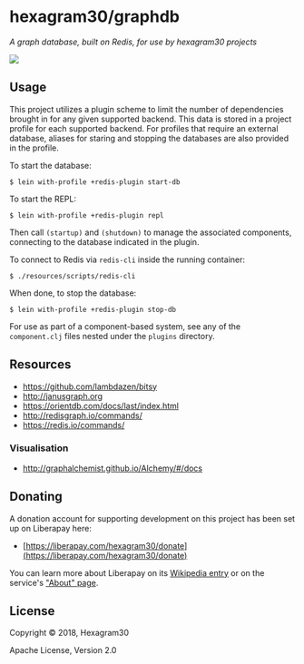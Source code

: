 # hexagram30/graphdb

*A graph database, built on Redis, for use by hexagram30 projects*

[![][logo]][logo-large]


## Usage

This project utilizes a plugin scheme to limit the number of dependencies
brought in for any given supported backend. This data is stored in a
project profile for each supported backend. For profiles that require an
external database, aliases for staring and stopping the databases are also
provided in the profile.

To start the database:
```
$ lein with-profile +redis-plugin start-db
```

To start the REPL:
```
$ lein with-profile +redis-plugin repl
```

Then call `(startup)` and `(shutdown)` to manage the associated components,
connecting to the database indicated in the plugin.

To connect to Redis via `redis-cli` inside the running container:
```
$ ./resources/scripts/redis-cli
```

When done, to stop the database:
```
$ lein with-profile +redis-plugin stop-db
```

For use as part of a component-based system, see any of the `component.clj`
files nested under the `plugins` directory.


## Resources

* https://github.com/lambdazen/bitsy
* http://janusgraph.org
* https://orientdb.com/docs/last/index.html
* http://redisgraph.io/commands/
* https://redis.io/commands/


### Visualisation

* http://graphalchemist.github.io/Alchemy/#/docs


## Donating

A donation account for supporting development on this project has been set up
on Liberapay here:

* [https://liberapay.com/hexagram30/donate](https://liberapay.com/hexagram30/donate)

You can learn more about Liberapay on its [Wikipedia entry][libera-wiki] or on the
service's ["About" page][libera-about].

[libera-wiki]: https://en.wikipedia.org/wiki/Liberapay
[libera-about]: https://liberapay.com/about/


## License

Copyright © 2018, Hexagram30

Apache License, Version 2.0


<!-- Named page links below: /-->

[logo]: https://raw.githubusercontent.com/hexagram30/resources/master/branding/logo/h30-logo-2-long-with-text-x695.png
[logo-large]: https://raw.githubusercontent.com/hexagram30/resources/master/branding/logo/h30-logo-2-long-with-text-x3440.png
[comp-graphdb]: https://github.com/hexagram30/hexagramMUSH/blob/master/src/hexagram30/mush/components/database.clj
